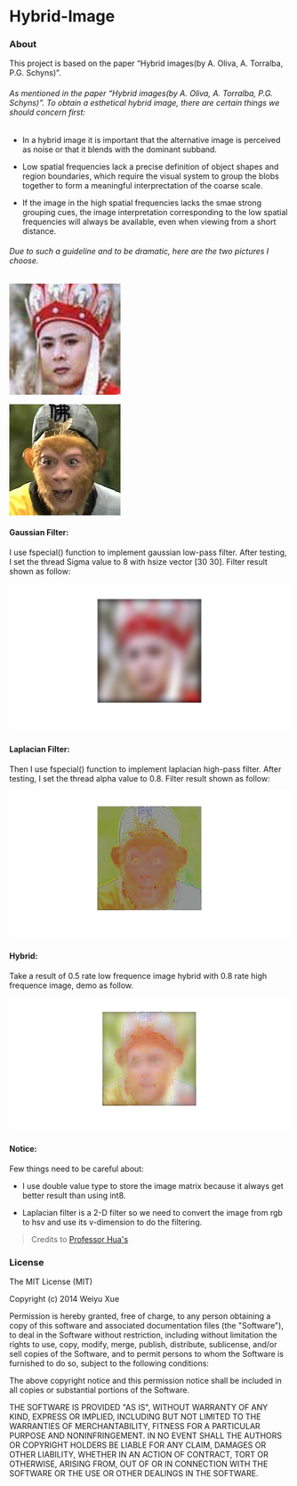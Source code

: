 # Hybrid-Image

### About

This project is based on the paper “Hybrid images(by A. Oliva, A. Torralba, P.G. Schyns)”.


###### As mentioned in the paper “Hybrid images(by A. Oliva, A. Torralba, P.G. Schyns)”. To obtain a esthetical hybrid image, there are certain things we should concern first:

* In a hybrid image it is important that the alternative image is perceived as noise or that it blends with the dominant subband.

* Low spatial frequencies lack a precise definition of object shapes and region boundaries, which require the visual system to group the blobs together to form a meaningful interprectation of the coarse scale.

* If the image in the high spatial frequencies lacks the smae strong grouping cues, the image interpretation corresponding to the low spatial frequencies will always be available, even when viewing from a short distance.

###### Due to such a guideline and to be dramatic, here are the two pictures I choose.

![alt text](https://github.com/wxue/Hybrid-Image/blob/master/tangsengnew.jpg "tangseng")

![alt text](https://github.com/wxue/Hybrid-Image/blob/master/wukongnew.jpg "wukongnew")

#### Gaussian Filter:
I use fspecial() function to implement gaussian low-pass filter.
After testing, I set the thread Sigma value to 8 with hsize vector [30 30]. 
Filter result shown as follow:  

![alt text](https://github.com/wxue/Hybrid-Image/blob/master/G_filtered.jpg "G_filtered")
 
#### Laplacian Filter:

Then I use fspecial() function to implement laplacian high-pass filter.
After testing, I set the thread alpha value to 0.8. 
Filter result shown as follow:

![alt text](https://github.com/wxue/Hybrid-Image/blob/master/L_filtered.jpg "L_filtered")


#### Hybrid:

Take a result of 0.5 rate low frequence image hybrid with 0.8 rate high frequence image, demo as follow.

![alt text](https://github.com/wxue/Hybrid-Image/blob/master/demo.jpg "demo")

   
#### Notice:

Few things need to be careful about: 

* I use double value type to store the image matrix because it always get better result than using int8. 

* Laplacian filter is a 2-D filter so we need to convert the image from rgb to hsv and use its v-dimension to do the filtering.

> Credits to [Professor Hua's](http://www.cs.stevens.edu/~ghua/)

### License

The MIT License (MIT)

Copyright (c) 2014 Weiyu Xue

Permission is hereby granted, free of charge, to any person obtaining a copy
of this software and associated documentation files (the "Software"), to deal
in the Software without restriction, including without limitation the rights
to use, copy, modify, merge, publish, distribute, sublicense, and/or sell
copies of the Software, and to permit persons to whom the Software is
furnished to do so, subject to the following conditions:

The above copyright notice and this permission notice shall be included in all
copies or substantial portions of the Software.

THE SOFTWARE IS PROVIDED "AS IS", WITHOUT WARRANTY OF ANY KIND, EXPRESS OR
IMPLIED, INCLUDING BUT NOT LIMITED TO THE WARRANTIES OF MERCHANTABILITY,
FITNESS FOR A PARTICULAR PURPOSE AND NONINFRINGEMENT. IN NO EVENT SHALL THE
AUTHORS OR COPYRIGHT HOLDERS BE LIABLE FOR ANY CLAIM, DAMAGES OR OTHER
LIABILITY, WHETHER IN AN ACTION OF CONTRACT, TORT OR OTHERWISE, ARISING FROM,
OUT OF OR IN CONNECTION WITH THE SOFTWARE OR THE USE OR OTHER DEALINGS IN THE
SOFTWARE.
